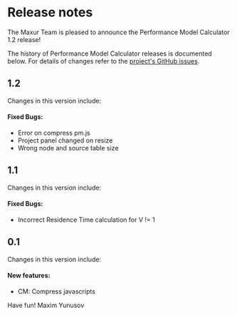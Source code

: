 # Release notes

The Maxur Team is pleased to announce the Performance Model Calculator 1.2 release!

The history of Performance Model Calculator releases is documented below. For details of changes refer to the [project's GitHub issues][reflow-issues].

[reflow-issues]: http://github.com/myunusov/pm/issues?state=closed

## 1.2 

Changes in this version include:


#### Fixed Bugs:
- Error on compress pm.js  
- Project panel changed on resize 
- Wrong node and source table size  



## 1.1 

Changes in this version include:


#### Fixed Bugs:
- Incorrect Residence Time calculation for V != 1 



## 0.1 

Changes in this version include:

#### New features:
- CM: Compress javascripts 





Have fun!
Maxim Yunusov